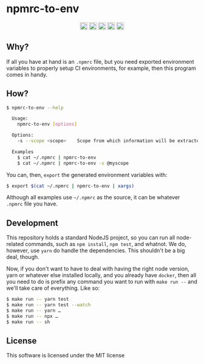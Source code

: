 # npmrc-to-env

<p align="center" valign="middle">
  <a href="http://npm.im/npmrc-to-env"><img height="20" alt="Version" src="https://img.shields.io/npm/v/npmrc-to-env.svg?style=for-the-badge"></a>
  <a href="https://travis-ci.org/gtramontina/npmrc-to-env"><img height="20" alt="Build Status" src="https://img.shields.io/travis/gtramontina/npmrc-to-env.svg?style=for-the-badge"></a>
  <a href="http://opensource.org/licenses/MIT"><img height="20" alt="MIT License" src="https://img.shields.io/npm/l/npmrc-to-env.svg?style=for-the-badge"></a>
  <a href="http://npm-stat.com/charts.html?package=npmrc-to-env&from=2018-01-01"><img height="20" alt="Downloads" src="https://img.shields.io/npm/dm/npmrc-to-env.svg?style=for-the-badge"></a>
  <a href="https://github.com/semantic-release/semantic-release"><img height="20" alt="Semantic Release" src="https://img.shields.io/badge/%20%20%F0%9F%93%A6%F0%9F%9A%80-semantic--release-e10079.svg?style=for-the-badge"></a>
</p>

## Why?

If all you have at hand is an `.npmrc` file, but you need exported environment variables to properly setup CI environments, for example, then this program comes in handy.

## How?

```sh
$ npmrc-to-env --help

  Usage:
    npmrc-to-env [options]

  Options:
    -s --scope <scope>    Scope from which information will be extracted.

  Examples
    $ cat ~/.npmrc | npmrc-to-env
    $ cat ~/.npmrc | npmrc-to-env -s @myscope
```

You can, then, `export` the generated environment variables with:

```sh
$ export $(cat ~/.npmrc | npmrc-to-env | xargs)
```

Although all examples use `~/.npmrc` as the source, it can be whatever `.npmrc` file you have.

## Development

This repository holds a standard NodeJS project, so you can run all node-related commands, such as `npm install`, `npm test`, and whatnot. We do, however, use `yarn` do handle the dependencies. This shouldn't be a big deal, though.

Now, if you don't want to have to deal with having the right node version, yarn or whatever else installed locally, and you already have `docker`, then all you need to do is prefix any command you want to run with `make run --` and we'll take care of everything. Like so:

```sh
$ make run -- yarn test
$ make run -- yarn test --watch
$ make run -- yarn …
$ make run -- npx …
$ make run -- sh
```

## License

This software is licensed under the MIT license
